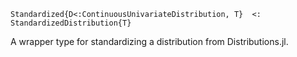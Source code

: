 ```
Standardized{D<:ContinuousUnivariateDistribution, T}  <: StandardizedDistribution{T}
```

A wrapper type for standardizing a distribution from Distributions.jl.
